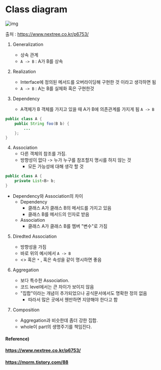 # Class diagram



![img](https://www.nextree.co.kr/content/images/2021/01/--6-----------.png)

출처 : https://www.nextree.co.kr/p6753/



1. Generalization
   * 상속 관계
   * `A -> B` : A가 B를 상속



2. Realization
   * Interface에 정의된 메서드를 오버라이딩해 구현한 것 이라고 생각하면 됨
   * `A -> B` : A는 B를 실체화 혹은 구현한것



3. Dependency
   * A객체가 B 객체를 가지고 있을 때 A가 B에 의존관계를 가지게 됨 `A -> B`

``` java
public class A {
	public String foo(B b) {
        ...
    };
}
```



4. Association
   * 다른 객체의 참조를 가짐.
   * 방향성이 없다 -> 누가 누구를 참조할지 명시를 하지 않는 것
     * 모든 가능성에 대해 생각 할 것

``` java
public class A {
    private List<B> b;
}
```



* Dependency와 Association의 차이 
  * Dependency
    * 클래스 A가 클래스 B의 메서드를 가지고 있음
    * 클래스 B를 메서드의 인자로 받음
  * Association
    * 클래스 A가 클래스 B를 멤버 "변수"로 가짐



5. Diredted Association
   * 방향성을 가짐
   * 바로 위의 예시에서 `A -> B`
   *  <<List>> 혹은 `*` , 혹은 속성을 같이 명시하면 좋음



6. Aggregation
   * 보다 특수한 Association.
   * 코드 level에서는 큰 차이가 보이지 않음
   * "집합"이라는 개념이 추가되었으나 공식문서에서도 명확한 정의 없음
     * 따라서 많은 곳에서 웬만하면 지양해야 한다고 함



7. Composition
   * Aggregation과 비슷한데 좀더 강한 집합.
   * whole이 part의 생명주기를 책임진다.



#### Reference)

#### https://www.nextree.co.kr/p6753/

#### https://morm.tistory.com/88

